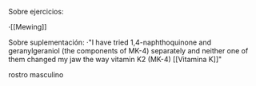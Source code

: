 Sobre ejercicios:

·[[Mewing]]

Sobre suplementación:
	·"I have tried 1,4-naphthoquinone and geranylgeraniol (the components of MK-4) separately and neither one of them changed my jaw the way vitamin K2 (MK-4) [[Vitamina K]]"

rostro masculino
